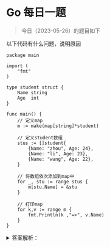 # Go 每日一题

> 今日（2023-05-26）的题目如下

以下代码有什么问题，说明原因

```golang
package main

import (
    "fmt"
)

type student struct {
    Name string
    Age  int
}

func main() {
    // 定义map
    m := make(map[string]*student)

    // 定义student数组
    stus := []student{
        {Name: "zhou", Age: 24},
        {Name: "li", Age: 23},
        {Name: "wang", Age: 22},
    }

    // 将数组依次添加到map中
    for _, stu := range stus {
        m[stu.Name] = &stu
    }

    // 打印map
    for k,v := range m {
        fmt.Println(k ,"=>", v.Name)
    }
}
```

<details>
<summary>答案解析：</summary>
<div>

#### 结果

遍历结果出现错误，输出结果为

```
zhou => wang
li => wang
wang => wang
```

map 中的 3 个 key 均指向数组中最后一个结构体。

#### 分析

foreach 中，stu 是结构体的一个拷贝副本，所以 `m[stu.Name]=&stu` 实际上一致指向同一个指针， 最终该指针的值为遍历的最后一个struct的值拷贝。

#### 正确写法

```golang
package main

import (
    "fmt"
)

type student struct {
    Name string
    Age  int
}

func main() {
    // 定义map
    m := make(map[string]*student)

    // 定义student数组
    stus := []student{
        {Name: "zhou", Age: 24},
        {Name: "li", Age: 23},
        {Name: "wang", Age: 22},
    }

    // 遍历结构体数组，依次赋值给map
    for i := 0; i < len(stus); i++  {
        m[stus[i].Name] = &stus[i]
    }

    // 打印map
    for k,v := range m {
        fmt.Println(k ,"=>", v.Name)
    }
}
```

#### 运行结果

```
zhou => zhou
li => li
wang => wang
```

---

### 1 楼

因为存得都是同一个变量的地址,应该找一个中间变量去接受再去存入

### 21 楼

`stus := []student` 改成 `stus := []*student`


</div>
</details>
